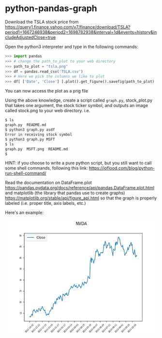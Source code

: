 # python-pandas-graph

Download the TSLA stock price from https://query1.finance.yahoo.com/v7/finance/download/TSLA?period1=1667246938&period2=1698782938&interval=1d&events=history&includeAdjustedClose=true 

Open the python3 interpreter and type in the following commands:

```python
>>> import pandas
>>> # change the path_to_plot to your web directory
>>> path_to_plot = "tsla.png"
>>> df = pandas.read_csv('TSLA.csv')
>>> # Here we pick the columns we like to plot
>>> df[ ['Date', 'Close'] ].plot().get_figure().savefig(path_to_plot)
```

You can now access the plot as a png file

Using the above knowledge, create a script called `graph.py`, stock_plot.py 
that takes one argument, the stock ticker symbol, and outputs an image called stock.png 
to your web directory.  i.e.

```console
$ ls
graph.py  README.md
$ python3 graph.py asdf
Error in receiving stock symbol
$ python3 graph.py MSFT
$ ls
graph.py  MSFT.png  README.md
$ 
```

HINT: if you choose to write a pure python script, but you still want to call some shell commands, following this link: https://ioflood.com/blog/python-run-shell-command/  

Read the documentation on DataFrame.plot
https://pandas.pydata.org/docs/reference/api/pandas.DataFrame.plot.html
and 
matplotlib (the library that pandas use to create graphs)
https://matplotlib.org/stable/api/figure_api.html
so that the graph is properly labeled (i.e. proper title, axis labels, etc.)

Here's an example:

![Example graph for nvida](example.png)

